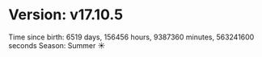 # Version: v17.10.5
Time since birth: 6519 days, 156456 hours, 9387360 minutes, 563241600 seconds
Season: Summer ☀️
